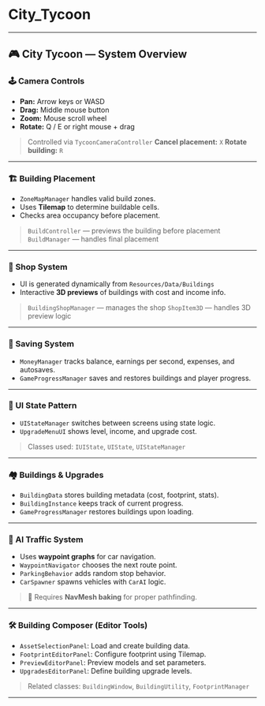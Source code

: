 # City_Tycoon
---

## 🎮 City Tycoon — System Overview

### 🕹️ Camera Controls

* **Pan:** Arrow keys or WASD
* **Drag:** Middle mouse button
* **Zoom:** Mouse scroll wheel
* **Rotate:** Q / E or right mouse + drag

> Controlled via `TycoonCameraController`
> **Cancel placement:** `X`
> **Rotate building:** `R`

---

### 🏗️ Building Placement

* `ZoneMapManager` handles valid build zones.
* Uses **Tilemap** to determine buildable cells.
* Checks area occupancy before placement.

> `BuildController` — previews the building before placement
> `BuildManager` — handles final placement

---

### 🛒 Shop System

* UI is generated dynamically from `Resources/Data/Buildings`
* Interactive **3D previews** of buildings with cost and income info.

> `BuildingShopManager` — manages the shop
> `ShopItem3D` — handles 3D preview logic

---

### 💾 Saving System

* `MoneyManager` tracks balance, earnings per second, expenses, and autosaves.
* `GameProgressManager` saves and restores buildings and player progress.

---

### 🧩 UI State Pattern

* `UIStateManager` switches between screens using state logic.
* `UpgradeMenuUI` shows level, income, and upgrade cost.

> Classes used: `IUIState`, `UIState`, `UIStateManager`

---

### 🏘️ Buildings & Upgrades

* `BuildingData` stores building metadata (cost, footprint, stats).
* `BuildingInstance` keeps track of current progress.
* `GameProgressManager` restores buildings upon loading.

---

### 🚗 AI Traffic System

* Uses **waypoint graphs** for car navigation.
* `WaypointNavigator` chooses the next route point.
* `ParkingBehavior` adds random stop behavior.
* `CarSpawner` spawns vehicles with `CarAI` logic.

> 🧠 Requires **NavMesh baking** for proper pathfinding.

---

### 🛠️ Building Composer (Editor Tools)

* `AssetSelectionPanel`: Load and create building data.
* `FootprintEditorPanel`: Configure footprint using Tilemap.
* `PreviewEditorPanel`: Preview models and set parameters.
* `UpgradesEditorPanel`: Define building upgrade levels.

> Related classes: `BuildingWindow`, `BuildingUtility`, `FootprintManager`

---
